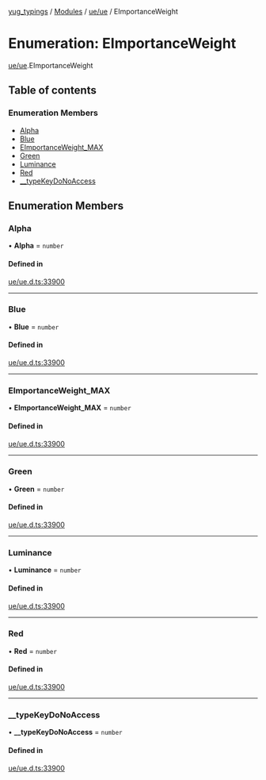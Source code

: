 [yug_typings](../README.md) / [Modules](../modules.md) / [ue/ue](../modules/ue_ue.md) / EImportanceWeight

# Enumeration: EImportanceWeight

[ue/ue](../modules/ue_ue.md).EImportanceWeight

## Table of contents

### Enumeration Members

- [Alpha](ue_ue.EImportanceWeight.md#alpha)
- [Blue](ue_ue.EImportanceWeight.md#blue)
- [EImportanceWeight\_MAX](ue_ue.EImportanceWeight.md#eimportanceweight_max)
- [Green](ue_ue.EImportanceWeight.md#green)
- [Luminance](ue_ue.EImportanceWeight.md#luminance)
- [Red](ue_ue.EImportanceWeight.md#red)
- [\_\_typeKeyDoNoAccess](ue_ue.EImportanceWeight.md#__typekeydonoaccess)

## Enumeration Members

### Alpha

• **Alpha** = `number`

#### Defined in

[ue/ue.d.ts:33900](https://github.com/YugMetaverse/yug_typings/blob/25cad34/ue/ue.d.ts#L33900)

___

### Blue

• **Blue** = `number`

#### Defined in

[ue/ue.d.ts:33900](https://github.com/YugMetaverse/yug_typings/blob/25cad34/ue/ue.d.ts#L33900)

___

### EImportanceWeight\_MAX

• **EImportanceWeight\_MAX** = `number`

#### Defined in

[ue/ue.d.ts:33900](https://github.com/YugMetaverse/yug_typings/blob/25cad34/ue/ue.d.ts#L33900)

___

### Green

• **Green** = `number`

#### Defined in

[ue/ue.d.ts:33900](https://github.com/YugMetaverse/yug_typings/blob/25cad34/ue/ue.d.ts#L33900)

___

### Luminance

• **Luminance** = `number`

#### Defined in

[ue/ue.d.ts:33900](https://github.com/YugMetaverse/yug_typings/blob/25cad34/ue/ue.d.ts#L33900)

___

### Red

• **Red** = `number`

#### Defined in

[ue/ue.d.ts:33900](https://github.com/YugMetaverse/yug_typings/blob/25cad34/ue/ue.d.ts#L33900)

___

### \_\_typeKeyDoNoAccess

• **\_\_typeKeyDoNoAccess** = `number`

#### Defined in

[ue/ue.d.ts:33900](https://github.com/YugMetaverse/yug_typings/blob/25cad34/ue/ue.d.ts#L33900)
